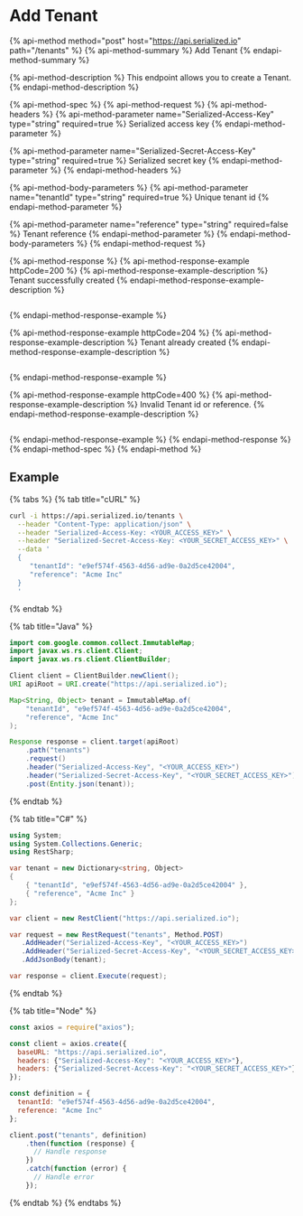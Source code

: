 # Add Tenant

{% api-method method="post" host="https://api.serialized.io" path="/tenants" %}
{% api-method-summary %}
Add Tenant
{% endapi-method-summary %}

{% api-method-description %}
This endpoint allows you to create a Tenant.
{% endapi-method-description %}

{% api-method-spec %}
{% api-method-request %}
{% api-method-headers %}
{% api-method-parameter name="Serialized-Access-Key" type="string" required=true %}
Serialized access key
{% endapi-method-parameter %}

{% api-method-parameter name="Serialized-Secret-Access-Key" type="string" required=true %}
Serialized secret key
{% endapi-method-parameter %}
{% endapi-method-headers %}

{% api-method-body-parameters %}
{% api-method-parameter name="tenantId" type="string" required=true %}
Unique tenant id
{% endapi-method-parameter %}

{% api-method-parameter name="reference" type="string" required=false %}
Tenant reference
{% endapi-method-parameter %}
{% endapi-method-body-parameters %}
{% endapi-method-request %}

{% api-method-response %}
{% api-method-response-example httpCode=200 %}
{% api-method-response-example-description %}
Tenant successfully created
{% endapi-method-response-example-description %}

```javascript

```
{% endapi-method-response-example %}

{% api-method-response-example httpCode=204 %}
{% api-method-response-example-description %}
Tenant already created
{% endapi-method-response-example-description %}

```text

```
{% endapi-method-response-example %}

{% api-method-response-example httpCode=400 %}
{% api-method-response-example-description %}
Invalid Tenant id or reference.
{% endapi-method-response-example-description %}

```javascript

```
{% endapi-method-response-example %}
{% endapi-method-response %}
{% endapi-method-spec %}
{% endapi-method %}

## Example

{% tabs %}
{% tab title="cURL" %}
```bash
curl -i https://api.serialized.io/tenants \
  --header "Content-Type: application/json" \
  --header "Serialized-Access-Key: <YOUR_ACCESS_KEY>" \
  --header "Serialized-Secret-Access-Key: <YOUR_SECRET_ACCESS_KEY>" \
  --data '
  {  
     "tenantId": "e9ef574f-4563-4d56-ad9e-0a2d5ce42004",
     "reference": "Acme Inc"     
  }
  '
```
{% endtab %}

{% tab title="Java" %}
```java
import com.google.common.collect.ImmutableMap;
import javax.ws.rs.client.Client;
import javax.ws.rs.client.ClientBuilder;

Client client = ClientBuilder.newClient();
URI apiRoot = URI.create("https://api.serialized.io");

Map<String, Object> tenant = ImmutableMap.of(
    "tenantId", "e9ef574f-4563-4d56-ad9e-0a2d5ce42004",
    "reference", "Acme Inc"
);

Response response = client.target(apiRoot)
    .path("tenants")
    .request()
    .header("Serialized-Access-Key", "<YOUR_ACCESS_KEY>")
    .header("Serialized-Secret-Access-Key", "<YOUR_SECRET_ACCESS_KEY>")
    .post(Entity.json(tenant));
```
{% endtab %}

{% tab title="C\#" %}
```csharp
using System;
using System.Collections.Generic;
using RestSharp;

var tenant = new Dictionary<string, Object>
{
    { "tenantId", "e9ef574f-4563-4d56-ad9e-0a2d5ce42004" },
    { "reference", "Acme Inc" }
};

var client = new RestClient("https://api.serialized.io");

var request = new RestRequest("tenants", Method.POST)
   .AddHeader("Serialized-Access-Key", "<YOUR_ACCESS_KEY>")
   .AddHeader("Serialized-Secret-Access-Key", "<YOUR_SECRET_ACCESS_KEY>");
   .AddJsonBody(tenant);

var response = client.Execute(request);
```
{% endtab %}

{% tab title="Node" %}
```javascript
const axios = require("axios");

const client = axios.create({
  baseURL: "https://api.serialized.io",
  headers: {"Serialized-Access-Key": "<YOUR_ACCESS_KEY>"},
  headers: {"Serialized-Secret-Access-Key": "<YOUR_SECRET_ACCESS_KEY>"}
});

const definition = {
  tenantId: "e9ef574f-4563-4d56-ad9e-0a2d5ce42004",
  reference: "Acme Inc"
};

client.post("tenants", definition)
    .then(function (response) {
      // Handle response
    })
    .catch(function (error) {
      // Handle error
    });
```
{% endtab %}
{% endtabs %}

